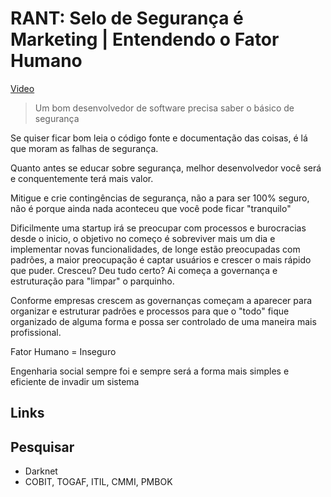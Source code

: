 # RANT: Selo de Segurança é Marketing | Entendendo o Fator Humano

[Video](https://www.youtube.com/watch?v=wz1Ioqb89Jo)

> Um bom desenvolvedor de software precisa saber o básico de segurança

Se quiser ficar bom leia o código fonte e documentação das coisas, é lá que moram as falhas de segurança.

Quanto antes se educar sobre segurança, melhor desenvolvedor você será e conquentemente terá mais valor.

Mitigue e crie contingências de segurança, não a para ser 100% seguro, não é porque ainda nada aconteceu que você pode ficar "tranquilo"

Dificilmente uma startup irá se preocupar com processos e burocracias desde o inicio, o objetivo no começo é sobreviver mais um dia e implementar novas funcionalidades, de longe estão preocupadas com padrões, a maior preocupação é captar usuários e crescer o mais rápido que puder. Cresceu? Deu tudo certo? Ai começa a governança e estruturação para "limpar" o parquinho.

Conforme empresas crescem as governanças começam a aparecer para organizar e estruturar padrões e processos para que o "todo" fique organizado de alguma forma e possa ser controlado de uma maneira mais profissional.

Fator Humano = Inseguro

Engenharia social sempre foi e sempre será a forma mais simples e eficiente de invadir um sistema

## Links

## Pesquisar

- Darknet
- COBIT, TOGAF, ITIL, CMMI, PMBOK
